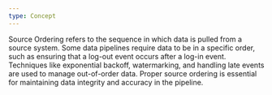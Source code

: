 ```yaml
---
type: Concept
---
```


Source Ordering refers to the sequence in which data is pulled from a source system. Some data pipelines require data to be in a specific order, such as ensuring that a log-out event occurs after a log-in event. Techniques like exponential backoff, watermarking, and handling late events are used to manage out-of-order data. Proper source ordering is essential for maintaining data integrity and accuracy in the pipeline.